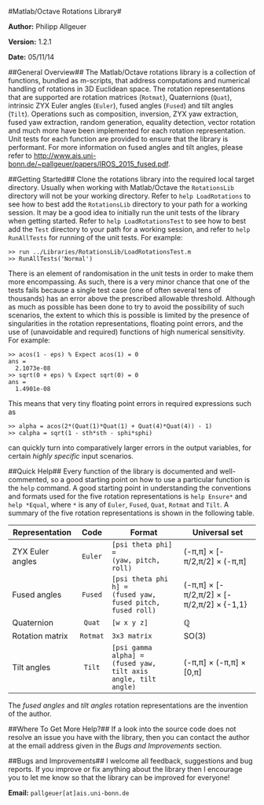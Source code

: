 #Matlab/Octave Rotations Library#

**Author:** Philipp Allgeuer

**Version:** 1.2.1

**Date:** 05/11/14

##General Overview##
The Matlab/Octave rotations library is a collection of functions, bundled as
m-scripts, that address computations and numerical handling of rotations in 3D
Euclidean space. The rotation representations that are supported are rotation
matrices (`Rotmat`), Quaternions (`Quat`), intrinsic ZYX Euler angles (`Euler`),
fused angles (`Fused`) and tilt angles (`Tilt`). Operations such as composition,
inversion, ZYX yaw extraction, fused yaw extraction, random generation, equality
detection, vector rotation and much more have been implemented for each rotation
representation. Unit tests for each function are provided to ensure that the
library is performant. For more information on fused angles and tilt angles,
please refer to http://www.ais.uni-bonn.de/~pallgeuer/papers/IROS_2015_fused.pdf.

##Getting Started##
Clone the rotations library into the required local target directory. Usually
when working with Matlab/Octave the `RotationsLib` directory will not be your
working directory. Refer to `help LoadRotations` to see how to best add the
`RotationsLib` directory to your path for a working session. It may be a good
idea to initially run the unit tests of the library when getting started. Refer
to `help LoadRotationsTest` to see how to best add the `Test` directory to your
path for a working session, and refer to `help RunAllTests` for running of the
unit tests. For example:

    >> run ../Libraries/RotationsLib/LoadRotationsTest.m
    >> RunAllTests('Normal')

There is an element of randomisation in the unit tests in order to make them
more encompassing. As such, there is a very minor chance that one of the tests
fails because a single test case (one of often several tens of thousands) has an
error above the prescribed allowable threshold. Although as much as possible has
been done to try to avoid the possibility of such scenarios, the extent to which
this is possible is limited by the presence of singularities in the rotation
representations, floating point errors, and the use of (unavoidable and required)
functions of high numerical sensitivity. For example:

    >> acos(1 - eps) % Expect acos(1) = 0
    ans =
      2.1073e-08
    >> sqrt(0 + eps) % Expect sqrt(0) = 0
    ans =
      1.4901e-08

This means that very tiny floating point errors in required expressions such as

    >> alpha = acos(2*(Quat(1)*Quat(1) + Quat(4)*Quat(4)) - 1)
    >> calpha = sqrt(1 - sth*sth - sphi*sphi)

can quickly turn into comparatively larger errors in the output variables, for
certain *highly specific* input scenarios.

##Quick Help##
Every function of the library is documented and well-commented, so a good
starting point on how to use a particular function is the `help` command. A good
starting point in understanding the conventions and formats used for the five
rotation representations is `help Ensure*` and `help *Equal`, where `*`
is any of `Euler`, `Fused`, `Quat`, `Rotmat` and `Tilt`. A summary of the five
rotation representations is shown in the following table.

**Representation** | **Code** | **Format** | **Universal set**
--- |:---:| --- | ---
ZYX Euler angles | `Euler` | `[psi theta phi] =`<br>`(yaw, pitch, roll)` | (-&pi;,&pi;] &times; [-&pi;/2,&pi;/2] &times; (-&pi;,&pi;]
Fused angles | `Fused` | `[psi theta phi h] =`<br>`(fused yaw, fused pitch, fused roll)` | (-&pi;,&pi;] &times; [-&pi;/2,&pi;/2] &times; [-&pi;/2,&pi;/2] &times; {-1,1}
Quaternion | `Quat` | `[w x y z]` | &#x211a;
Rotation matrix | `Rotmat` | `3x3 matrix` | SO(3)
Tilt angles | `Tilt` | `[psi gamma alpha] =`<br>`(fused yaw, tilt axis angle, tilt angle)` | (-&pi;,&pi;] &times; (-&pi;,&pi;] &times; [0,&pi;]

The *fused angles* and *tilt angles* rotation representations are the invention
of the author. 

##Where To Get More Help?##
If a look into the source code does not resolve an issue you have with the
library, then you can contact the author at the email address given in the *Bugs
and Improvements* section.

##Bugs and Improvements##
I welcome all feedback, suggestions and bug reports. If you improve or fix
anything about the library then I encourage you to let me know so that the
library can be improved for everyone!

**Email:** `pallgeuer[at]ais.uni-bonn.de`
